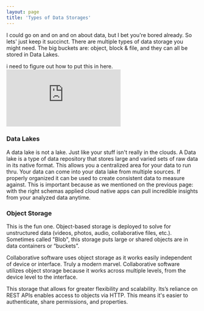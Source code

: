 ```yaml
---
layout: page
title: 'Types of Data Storages'
---
```

I could go on and on and on about data, but I bet you're bored already. So lets' just keep it succinct. There are multiple types of data storage you might need. The big buckets are: object, block & file, and they can all be stored in Data Lakes.  

i need to figure out how to put this in here. <embed src='https://bl.ocks.org/HarryStevens/4fba7a62b0ff302ef49768198d4c54c6'></embed>

### Data Lakes 

A data lake is not a lake. Just like your stuff isn't really in the clouds. A Data lake is a type of data repository that stores large and varied sets of raw data in its native format. This allows you a centralized area for your data to run thru. Your data can come into your data lake from multiple sources. If properly organized it can be used to create consistent data to measure against. This is important because as we mentioned on the previous page: with the right schemas applied cloud native apps can pull incredible insights from your analyzed data anytime. 

### Object Storage 

This is the fun one. Object-based storage is deployed to solve for unstructured data (videos, photos, audio, collaborative files, etc.). Sometimes called "Blob", this storage puts large or shared objects are in data containers or “buckets”.  

Collaborative software uses object storage as it works easily independent of device or interface. Truly a modern marvel. Collaborative software utilizes object storage because it works across multiple levels, from the device level to the interface. 

This storage that allows for greater flexibility and scalability. Its’s reliance on REST APIs enables access to objects via HTTP. This means it's easier to  authenticate, share permissions, and properties. 